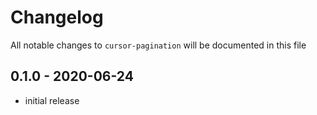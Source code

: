 # Changelog

All notable changes to `cursor-pagination` will be documented in this file

## 0.1.0 - 2020-06-24

- initial release
